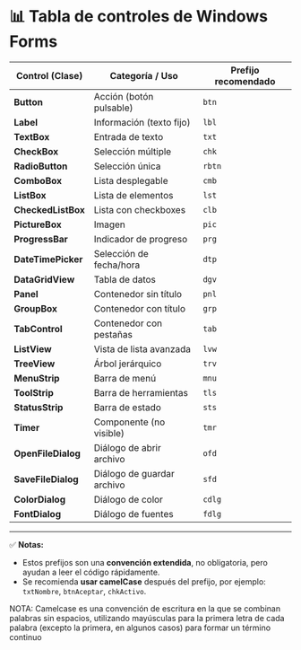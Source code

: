 # 📊 Tabla de controles de Windows Forms

| Control (Clase)   | Categoría / Uso              | Prefijo recomendado |
|-------------------|------------------------------|---------------------|
| **Button**        | Acción (botón pulsable)      | `btn`               |
| **Label**         | Información (texto fijo)     | `lbl`               |
| **TextBox**       | Entrada de texto             | `txt`               |
| **CheckBox**      | Selección múltiple           | `chk`               |
| **RadioButton**   | Selección única              | `rbtn`              |
| **ComboBox**      | Lista desplegable            | `cmb`               |
| **ListBox**       | Lista de elementos           | `lst`               |
| **CheckedListBox**| Lista con checkboxes         | `clb`               |
| **PictureBox**    | Imagen                       | `pic`               |
| **ProgressBar**   | Indicador de progreso        | `prg`               |
| **DateTimePicker**| Selección de fecha/hora      | `dtp`               |
| **DataGridView**  | Tabla de datos               | `dgv`               |
| **Panel**         | Contenedor sin título        | `pnl`               |
| **GroupBox**      | Contenedor con título        | `grp`               |
| **TabControl**    | Contenedor con pestañas      | `tab`               |
| **ListView**      | Vista de lista avanzada      | `lvw`               |
| **TreeView**      | Árbol jerárquico             | `trv`               |
| **MenuStrip**     | Barra de menú                | `mnu`               |
| **ToolStrip**     | Barra de herramientas        | `tls`               |
| **StatusStrip**   | Barra de estado              | `sts`               |
| **Timer**         | Componente (no visible)      | `tmr`               |
| **OpenFileDialog**| Diálogo de abrir archivo     | `ofd`               |
| **SaveFileDialog**| Diálogo de guardar archivo   | `sfd`               |
| **ColorDialog**   | Diálogo de color             | `cdlg`              |
| **FontDialog**    | Diálogo de fuentes           | `fdlg`              |

---

✅ **Notas:**
- Estos prefijos son una **convención extendida**, no obligatoria, pero ayudan a leer el código rápidamente.  
- Se recomienda **usar camelCase** después del prefijo, por ejemplo: `txtNombre`, `btnAceptar`, `chkActivo`.  

NOTA: Camelcase es una convención de escritura en la que se combinan palabras sin espacios, utilizando mayúsculas para la primera letra de cada palabra (excepto la primera, en algunos casos) para formar un término continuo
